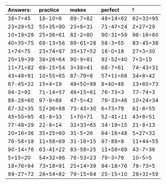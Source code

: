 | Answers: | practice | makes | perfect | ! |
| :--- | :--- | :--- | :--- | :--- |
| 38+7=45 | 18-10=8 | 89-7=82 | 48+14=62 | 62+33=95 | 
| 23+29=52 | 55+35=90 | 23+8=31 | 71-47=24 | 2+27=29 | 
| 10+19=29 | 25+36=61 | 82-2=80 | 90-31=59 | 96-16=80 | 
| 40+35=75 | 69-13=56 | 89-61=28 | 58-3=55 | 83-45=38 | 
| 1+74=75 | 23+74=97 | 35+17=52 | 18-0=18 | 27+3=30 | 
| 20+19=39 | 38+26=64 | 90-9=81 | 92-52=40 | 7+3=10 | 
| 11+71=82 | 69-15=54 | 3+38=41 | 68-7=61 | 74-43=31 | 
| 43+48=91 | 10+55=65 | 87-79=8 | 57+11=68 | 34+8=42 | 
| 67-45=22 | 15+4=19 | 49+50=99 | 8+40=48 | 13+60=73 | 
| 94-2=92 | 71-14=57 | 46+15=61 | 76-73=3 | 77-74=3 | 
| 88-28=60 | 97-8=89 | 47-5=42 | 79-33=46 | 10+24=34 | 
| 67-32=35 | 52+36=88 | 73-43=30 | 6+73=79 | 61-6=55 | 
| 45+50=95 | 41-8=33 | 1+70=71 | 52-41=11 | 43+8=51 | 
| 77-48=29 | 22-8=14 | 32+33=65 | 34-19=15 | 21-8=13 | 
| 20+16=36 | 35+25=60 | 31-5=26 | 64-16=48 | 5+27=32 | 
| 76-58=18 | 11+58=69 | 31-16=15 | 97-89=8 | 11+44=55 | 
| 90-14=76 | 63-41=22 | 83-58=25 | 11+58=69 | 43-7=36 | 
| 5+15=20 | 54+32=86 | 76-53=23 | 79-3=76 | 10-5=5 | 
| 18+76=94 | 73+18=91 | 25+14=39 | 94-18=76 | 78-73=5 | 
| 99-27=72 | 28+54=82 | 79-15=64 | 25-15=10 | 28+31=59 | 
